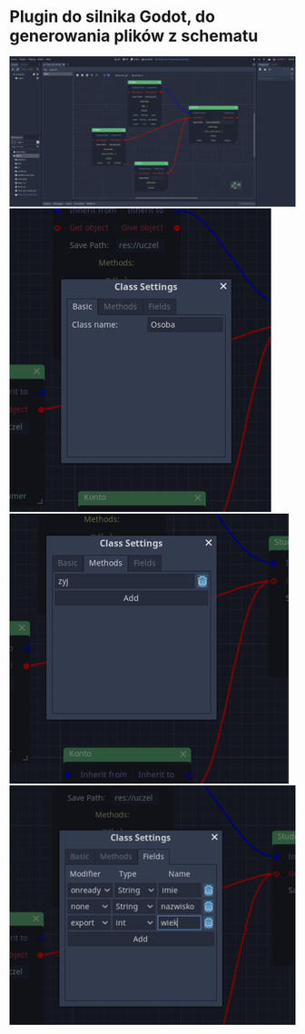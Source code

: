 # Plugin do silnika Godot, do generowania plików z schematu

![Screen1](</screenshots/screen_1.png>)
![Screen2](</screenshots/screen_2.png>)
![Screen2](</screenshots/screen_3.png>)
![Screen2](</screenshots/screen_4.png>)

